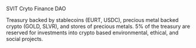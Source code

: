 SVIT Cryto Finance DAO

Treasury backed by stablecoins (EURT, USDC), precious metal backed crypto (GOLD, SLVR), and stores of precious metals. 5% of the treasury are reserved for investments into crypto based environmental, ethical, and social projects.
